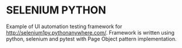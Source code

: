 # SELENIUM PYTHON

Example of UI automation testing framework for http://selenium1py.pythonanywhere.com/.
Framework is written using python, selenium and pytest with Page Object pattern implementation.
